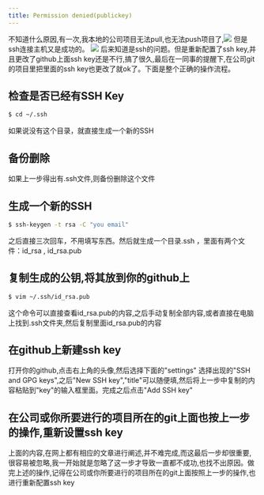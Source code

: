 ```yaml
---
title: Permission denied(publickey)
---
```

不知道什么原因,有一次,我本地的公司项目无法pull,也无法push项目了,![](http://i4.buimg.com/567571/44198f9ebab475a8.png)
但是ssh连接主机又是成功的。
![](http://i1.piimg.com/567571/e34d5692f17ed2e0.png)
后来知道是ssh的问题。但是重新配置了ssh key,并且更改了github上面ssh key还是不行,搞了很久,最后在一同事的提醒下,在公司git的项目里把里面的ssh key也更改了就ok了。下面是整个正确的操作流程。

## 检查是否已经有SSH Key

``` bash
$ cd ~/.ssh
```
如果说没有这个目录，就直接生成一个新的SSH

## 备份删除
如果上一步得出有.ssh文件,则备份删除这个文件

## 生成一个新的SSH

``` bash
$ ssh-keygen -t rsa -C "you email"
```
之后直接三次回车，不用填写东西。然后就生成一个目录.ssh ，里面有两个文件：id_rsa , id_rsa.pub

## 复制生成的公钥,将其放到你的github上

``` bash
$ vim ~/.ssh/id_rsa.pub
```
这个命令可以直接查看id_rsa.pub的内容,之后手动复制全部内容,或者直接在电脑上找到.ssh文件夹,然后复制里面id_rsa.pub的内容

## 在github上新建ssh key

打开你的github,点击右上角的头像,然后选择下面的"settings"
选择出现的"SSH and GPG keys",之后"New SSH key","title"可以随便填,然后将上一步中复制的内容粘贴到"key"的输入框里面。完成之后点击"Add SSH key"

## 在公司或你所要进行的项目所在的git上面也按上一步的操作,重新设置ssh key

上面的内容,在网上都有相应的文章进行阐述,并不难完成,而这最后一步却很重要,很容易被忽略,我一开始就是忽略了这一步才导致一直都不成功,也找不出原因。做完上述的操作,记得在公司或你所要进行的项目所在的git上面按照上一步的操作,也进行重新配置ssh key